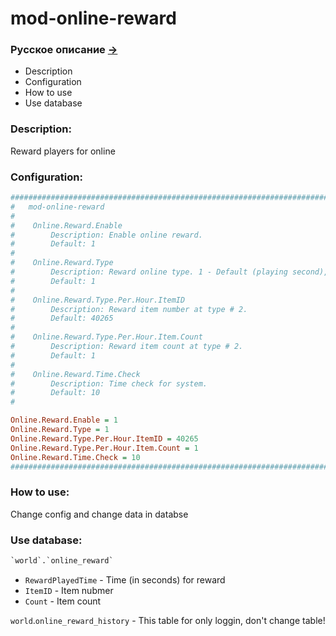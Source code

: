 # mod-online-reward

### Русское описание [->](https://github.com/Winfidonarleyan/kargatum-system/tree/master/src/mod-online-reward)

- Description
- Configuration
- How to use
- Use database

### Description:
Reward players for online

### Configuration:
```ini
###################################################################################################
#	mod-online-reward
#
#    Online.Reward.Enable
#        Description: Enable online reward.
#        Default: 1
#
#    Online.Reward.Type
#        Description: Reward online type. 1 - Default (playing second), 2 - per hour.
#        Default: 1
#
#    Online.Reward.Type.Per.Hour.ItemID
#        Description: Reward item number at type # 2.
#        Default: 40265
#
#    Online.Reward.Type.Per.Hour.Item.Count
#        Description: Reward item count at type # 2.
#        Default: 1
#
#    Online.Reward.Time.Check
#        Description: Time check for system.
#        Default: 10
#

Online.Reward.Enable = 1
Online.Reward.Type = 1
Online.Reward.Type.Per.Hour.ItemID = 40265
Online.Reward.Type.Per.Hour.Item.Count = 1
Online.Reward.Time.Check = 10
###################################################################################################
```

### How to use:
Change config and change data in databse

### Use database:
```sql
`world`.`online_reward`
```
- `RewardPlayedTime` - Time (in seconds) for reward
- `ItemID` - Item nubmer
- `Count` - Item count

`world`.`online_reward_history` - This table for only loggin, don't change table!
